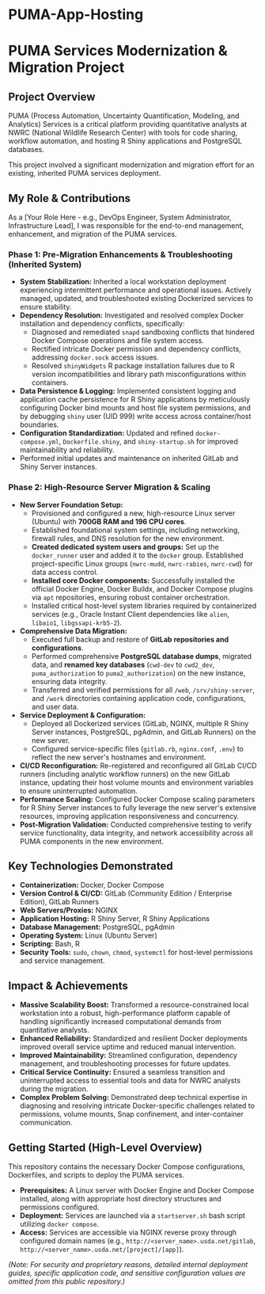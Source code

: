 # PUMA-App-Hosting
# PUMA Services Modernization & Migration Project

## Project Overview

PUMA (Process Automation, Uncertainty Quantification, Modeling, and Analytics) Services is a critical platform providing quantitative analysts at NWRC (National Wildlife Research Center) with tools for code sharing, workflow automation, and hosting R Shiny applications and PostgreSQL databases.

This project involved a significant modernization and migration effort for an existing, inherited PUMA services deployment.

## My Role & Contributions

As a [Your Role Here - e.g., DevOps Engineer, System Administrator, Infrastructure Lead], I was responsible for the end-to-end management, enhancement, and migration of the PUMA services.

### Phase 1: Pre-Migration Enhancements & Troubleshooting (Inherited System)

* **System Stabilization:** Inherited a local workstation deployment experiencing intermittent performance and operational issues. Actively managed, updated, and troubleshooted existing Dockerized services to ensure stability.
* **Dependency Resolution:** Investigated and resolved complex Docker installation and dependency conflicts, specifically:
    * Diagnosed and remediated `snapd` sandboxing conflicts that hindered Docker Compose operations and file system access.
    * Rectified intricate Docker permission and dependency conflicts, addressing `docker.sock` access issues.
    * Resolved `shinyWidgets` R package installation failures due to R version incompatibilities and library path misconfigurations within containers.
* **Data Persistence & Logging:** Implemented consistent logging and application cache persistence for R Shiny applications by meticulously configuring Docker bind mounts and host file system permissions, and by debugging `shiny` user (UID 999) write access across container/host boundaries.
* **Configuration Standardization:** Updated and refined `docker-compose.yml`, `Dockerfile.shiny`, and `shiny-startup.sh` for improved maintainability and reliability.
* Performed initial updates and maintenance on inherited GitLab and Shiny Server instances.

### Phase 2: High-Resource Server Migration & Scaling

* **New Server Foundation Setup:**
    * Provisioned and configured a new, high-resource Linux server (Ubuntu) with **700GB RAM and 196 CPU cores**.
    * Established foundational system settings, including networking, firewall rules, and DNS resolution for the new environment.
    * **Created dedicated system users and groups:** Set up the `docker_runner` user and added it to the `docker` group. Established project-specific Linux groups (`nwrc-mudd`, `nwrc-rabies`, `nwrc-cwd`) for data access control.
    * **Installed core Docker components:** Successfully installed the official Docker Engine, Docker Buildx, and Docker Compose plugins via `apt` repositories, ensuring robust container orchestration.
    * Installed critical host-level system libraries required by containerized services (e.g., Oracle Instant Client dependencies like `alien`, `libaio1`, `libgssapi-krb5-2`).
* **Comprehensive Data Migration:**
    * Executed full backup and restore of **GitLab repositories and configurations**.
    * Performed comprehensive **PostgreSQL database dumps**, migrated data, and **renamed key databases** (`cwd-dev` to `cwd2_dev`, `puma_authorization` to `puma2_authorization`) on the new instance, ensuring data integrity.
    * Transferred and verified permissions for all `/web`, `/srv/shiny-server`, and `/work` directories containing application code, configurations, and user data.
* **Service Deployment & Configuration:**
    * Deployed all Dockerized services (GitLab, NGINX, multiple R Shiny Server instances, PostgreSQL, pgAdmin, and GitLab Runners) on the new server.
    * Configured service-specific files (`gitlab.rb`, `nginx.conf`, `.env`) to reflect the new server's hostnames and environment.
* **CI/CD Reconfiguration:** Re-registered and reconfigured all GitLab CI/CD runners (including analytic workflow runners) on the new GitLab instance, updating their host volume mounts and environment variables to ensure uninterrupted automation.
* **Performance Scaling:** Configured Docker Compose scaling parameters for R Shiny Server instances to fully leverage the new server's extensive resources, improving application responsiveness and concurrency.
* **Post-Migration Validation:** Conducted comprehensive testing to verify service functionality, data integrity, and network accessibility across all PUMA components in the new environment.

## Key Technologies Demonstrated

* **Containerization:** Docker, Docker Compose
* **Version Control & CI/CD:** GitLab (Community Edition / Enterprise Edition), GitLab Runners
* **Web Servers/Proxies:** NGINX
* **Application Hosting:** R Shiny Server, R Shiny Applications
* **Database Management:** PostgreSQL, pgAdmin
* **Operating System:** Linux (Ubuntu Server)
* **Scripting:** Bash, R
* **Security Tools:** `sudo`, `chown`, `chmod`, `systemctl` for host-level permissions and service management.

## Impact & Achievements

* **Massive Scalability Boost:** Transformed a resource-constrained local workstation into a robust, high-performance platform capable of handling significantly increased computational demands from quantitative analysts.
* **Enhanced Reliability:** Standardized and resilient Docker deployments improved overall service uptime and reduced manual intervention.
* **Improved Maintainability:** Streamlined configuration, dependency management, and troubleshooting processes for future updates.
* **Critical Service Continuity:** Ensured a seamless transition and uninterrupted access to essential tools and data for NWRC analysts during the migration.
* **Complex Problem Solving:** Demonstrated deep technical expertise in diagnosing and resolving intricate Docker-specific challenges related to permissions, volume mounts, Snap confinement, and inter-container communication.

## Getting Started (High-Level Overview)

This repository contains the necessary Docker Compose configurations, Dockerfiles, and scripts to deploy the PUMA services.

* **Prerequisites:** A Linux server with Docker Engine and Docker Compose installed, along with appropriate host directory structures and permissions configured.
* **Deployment:** Services are launched via a `startserver.sh` bash script utilizing `docker compose`.
* **Access:** Services are accessible via NGINX reverse proxy through configured domain names (e.g., `http://<server_name>.usda.net/gitlab`, `http://<server_name>.usda.net/[project]/[app]`).

*(Note: For security and proprietary reasons, detailed internal deployment guides, specific application code, and sensitive configuration values are omitted from this public repository.)*

